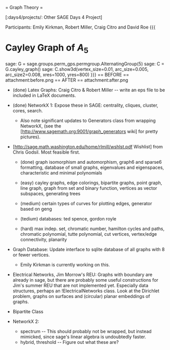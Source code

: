 = Graph Theory =

[:days4/projects/: Other SAGE Days 4 Project]

Participants:  Emily Kirkman, Robert Miller, Craig Citro and David Roe
{{{
# Cayley Graph of $A_5$
sage: G = sage.groups.perm_gps.permgroup.AlternatingGroup(5)
sage: C = G.cayley_graph()
sage: C.show3d(vertex_size=0.01, arc_size=0.005, arc_size2=0.008, xres=1000, yres=800)
}}}
== BEFORE ==
attachment:before.png
== AFTER ==
attachment:after.png

 * (done) Latex Graphs: Craig Citro & Robert Miller -- write an eps file to be included in LaTeX documents.

 * (done) NetworkX 1: Expose these in SAGE: centrality, cliques, cluster, cores, search.
    * Also note significant updates to Generators class from wrapping NetworkX, (see the [http://www.sagemath.org:9001/graph_generators wiki] for pretty pictures).

 * [http://sage.math.washington.edu/home/rlmill/wshlst.pdf Wishlist] from Chris Godsil. Most feasible first.

    * (done) graph isomorphism and automorphism, graph6 and sparse6 formatting, database of small graphs, eigenvalues and eigenspaces, characteristic and minimal polynomials

    * (easy) cayley graphs, edge colorings, bipartite graphs, point graph, line graph, graph from set and binary function, vertices as vector subspaces, generating trees

    * (medium) certain types of curves for plotting edges, generator based on geng

    * (tedium) databases: ted spence, gordon royle

    * (hard) max indep. set, chromatic number, hamilton cycles and paths, chromatic polynomial, tutte polynomial, cut vertices, vertex/edge connectivity, planarity

 * Graph Database: Update interface to sqlite database of all graphs with 8 or fewer vertices.
    * Emily Kirkman is currently working on this.

 * Electrical Networks, Jim Morrow's REU: Graphs with boundary are already in sage, but there are probably some useful constructions for Jim's summer REU that are not implemented yet. Especially data structures, perhaps an !ElectricalNetworks class.  Look at the Dirichlet problem, graphs on surfaces and (circular) planar embeddings of graphs.

 * Bipartite Class

 * NetworkX 2:  
   * spectrum -- This should probably not be wrapped, but instead mimicked, since sage's linear algebra is undoubtedly faster.
   * hybrid, threshold -- Figure out what these are?
